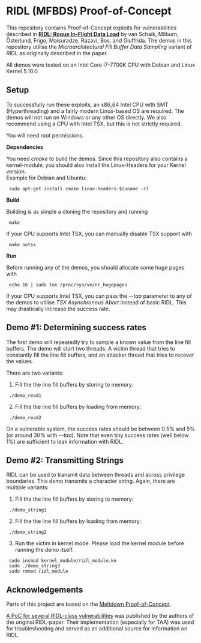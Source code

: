 # RIDL (MFBDS) Proof-of-Concept

This repository contains Proof-of-Concept exploits for vulnerabilities described in [**RIDL: Rogue In-Flight Data Load**](https://mdsattacks.com/files/ridl.pdf) by van Schaik, Milburn, Österlund, Frigo, Maisuradze, Razavi, Bos, and Giuffrida.
The demos in this repository utilise the _Microarchitectural Fill Buffer Data Sampling_ variant of RIDL as originally described in the paper.

All demos were tested on an Intel Core i7-7700K CPU with Debian and Linux Kernel 5.10.0.

## Setup

To successfully run these exploits, an x86_64 Intel CPU with SMT (Hyperthreading) and a fairly modern Linux-based OS are required.
The demos will not run on Windows or any other OS directly. We also recommend using a CPU with Intel TSX, but this is not strictly required.  

You will need root permissions.

**Dependencies**

You need _cmake_ to build the demos. Since this repository also contains a kernel-module, you should also install the Linux-Headers for your Kernel version.  
Example for Debian and Ubuntu:
<!-- prettier-ignore -->
```shell
 sudo apt-get install cmake linux-headers-$(uname -r) 
 ```
**Build**

Building is as simple a cloning the repository and running
```shell
 make
 ```
If your CPU supports Intel TSX, you can manually disable TSX support with
```shell
 make notsx
 ```

**Run**

Before running any of the demos, you should allocate some huge pages with
```shell
 echo 16 | sudo tee /proc/sys/vm/nr_hugepages
 ```

If your CPU supports Intel TSX, you can pass the _--taa_ parameter to any of the demos to
utilise _TSX Asynchronous Abort_ instead of basic RIDL. This may drastically increase the success rate.


## Demo #1: Determining success rates

The first demo will repeatedly try to sample a known value from the line fill buffers. 
The demo will start two threads: A victim thread that tries to constantly fill the line fill buffers,
and an attacker thread that tries to recover the values.

There are two variants:

1) Fill the the line fill buffers by storing to memory:

```shell
 ./demo_read1
 ```
2) Fill the the line fill buffers by loading from memory:
```shell
 ./demo_read2
 ```

On a vulnerable system, the success rates should be between 0.5% and 5% (or around 30% with _--taa_).
Note that even tiny success rates (well below 1%) are sufficient to leak information with RIDL.

## Demo #2: Transmitting Strings

RIDL can be used to transmit data between threads and across privilege boundaries.
This demo transmits a character string. Again, there are multiple variants:

1) Fill the the line fill buffers by storing to memory:

```shell
 ./demo_string1
 ```
2) Fill the the line fill buffers by loading from memory:
```shell
 ./demo_string2
 ```
3) Run the victim in kernel mode.
 Please load the kernel module before running the demo itself.
```shell
 sudo insmod kernel_module/ridl_module.ko
 sudo ./demo_string3
 sudo rmmod ridl_module
 ``` 
 
    

## Acknowledgements

Parts of this project are based on the [Meltdown Proof-of-Concept](https://github.com/IAIK/meltdown).  

[A PoC for several RIDL-class vulnerabilities](https://github.com/vusec/ridl) was published by the authors of the 
original RIDL-paper. Their implementation (especially for TAA) was used for troubleshooting and served as an additional source
for information on RIDL.
